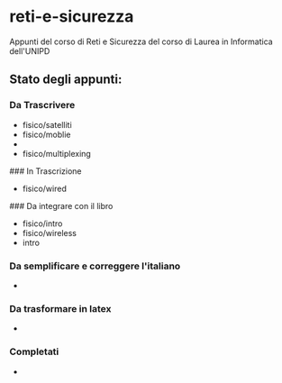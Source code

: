 # reti-e-sicurezza
Appunti del corso di Reti e Sicurezza del corso di Laurea in Informatica dell'UNIPD

## Stato degli appunti:
### Da Trascrivere
<ul>
    <li>fisico/satelliti</li>
    <li>fisico/moblie<li>
    <li>fisico/multiplexing</li>
</ul>
### In Trascrizione
<ul>
    <li>fisico/wired</li>
</ul>
### Da integrare con il libro
<ul>
    <li>fisico/intro</li>
    <li>fisico/wireless</li>
    <li>intro</li>
</ul>

### Da semplificare e correggere l'italiano
<ul>
    <li></li>
</ul>

### Da trasformare in latex
<ul>
    <li></li>
</ul>

### Completati
<ul>
    <li></li>
</ul>
